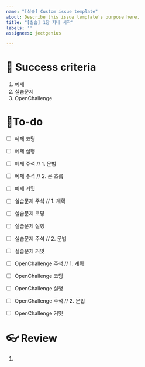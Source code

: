 ```yaml
---
name: "[실습] Custom issue template"
about: Describe this issue template's purpose here.
title: "[실습] 1장 자바 시작"
labels: ''
assignees: jectgenius

---
```


# 🌈 Success criteria
1. 예제
2. 실습문제
3. OpenChallenge

# 👷To-do
- [ ] 예제 코딩
- [ ] 예제 실행
- [ ] 예제 주석 // 1. 문법
- [ ] 예제 주석 // 2. 큰 흐름
- [ ] 예제 커밋
- [ ] 실습문제 주석 // 1. 계획
- [ ] 실습문제 코딩
- [ ] 실습문제 실행
- [ ] 실습문제 주석 // 2. 문법
- [ ] 실습문제 커밋
- [ ] OpenChallenge 주석 // 1. 계획
- [ ] OpenChallenge 코딩
- [ ] OpenChallenge 실행
- [ ] OpenChallenge 주석 // 2. 문법
- [ ] OpenChallenge 커밋


# 👓 Review
1.
